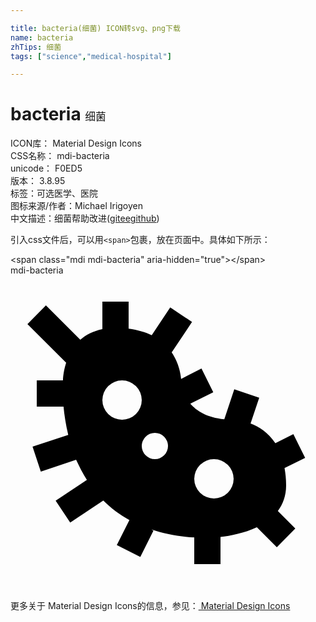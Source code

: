 ```yaml
---

title: bacteria(细菌) ICON转svg、png下载
name: bacteria
zhTips: 细菌
tags: ["science","medical-hospital"]

---
```


# bacteria  <small style="font-size: 60%;font-weight: 100">细菌</small>


<div class="detail-page">
<p>
<span>
ICON库：
<span class="badge-secondary badge">Material Design Icons</span> 
</span>
<br/>
<span>
CSS名称：
<span class="badge-secondary badge">mdi-bacteria</span> 
</span>
<br/>
<span>
unicode：
<span class="badge-secondary badge">F0ED5</span> 
<copy-btn content='F0ED5' btn-title=""></copy-btn>
<copy-btn :content='String.fromCodePoint(parseInt("F0ED5", 16))' btn-title="复制U"></copy-btn>
</span>
<br/>
<span>
版本：
<span class="badge-secondary badge">3.8.95</span> 
</span><br/><span>标签：<span class="badge-light badge"><router-link to="/tags/science.html">可选</router-link></span><span class="badge-light badge"><router-link to="/tags/medical-hospital.html">医学、医院</router-link></span></span>
<br/>
<span>图标来源/作者：<span class="badge-light badge">Michael Irigoyen</span></span> 
<br/>
<span class="zh-detail">中文描述：<span class="badge-primary badge">细菌</span><span class="help-link"><span>帮助改进</span>(<a href="https://gitee.com/liuwave/icon-helper/edit/master/json/material/bacteria.json" target="_blank" rel="noopener noreferrer">gitee</a><a href="https://github.com/liuwave/icon-helper/edit/master/json/material/bacteria.json" target="_blank" rel="noopener noreferrer">github</a></span>)</span><br/>
</p>
</div>
<div class="alert alert-dark">
  <i class="mdi mdi-bacteria mdi-48px"></i>
  <i class="mdi mdi-bacteria mdi-36px"></i>
  <i class="mdi mdi-bacteria mdi-24px"></i>
  <i class="mdi mdi-bacteria mdi-18px"></i>
</div>
<div>
  <p>引入css文件后，可以用<code>&lt;span&gt;</code>包裹，放在页面中。具体如下所示：    
  </p>
  <div class="alert alert-primary" style="font-size: 14px">
    &lt;span class="mdi mdi-bacteria" aria-hidden="true"&gt;&lt;/span&gt;
    <copy-btn content='<span class="mdi mdi-bacteria" aria-hidden="true"></span>'></copy-btn>
  </div>
  <div class="alert alert-secondary">
    <i class="mdi mdi-bacteria"
    style="font-size: 24px"
    aria-hidden="true"></i> mdi-bacteria
    <copy-btn content="mdi-bacteria" btn-title="复制图标名称"></copy-btn>
  </div>
</div>
<div id="svg" class="svg-wrap">
<svg xmlns="http://www.w3.org/2000/svg" viewBox="0 0 24 24"><path d="M21,16C21,15.5 20.95,15.08 20.88,14.68L22.45,13.9L21.55,12.1L20.18,12.79C19.63,11.96 18.91,11.5 18.29,11.28L18.95,9.32L17.05,8.68L16.29,10.96C14.96,10.83 14.17,10.32 13.7,9.77L15.45,8.9L14.55,7.1L13,7.89C12.97,7.59 12.86,6.72 12.28,5.87L13.83,3.55L12.17,2.44L10.76,4.56C10.28,4.33 9.7,4.15 9,4.06V2H7V4.1C6.29,4.25 5.73,4.54 5.32,4.91L2.7,2.29L1.29,3.71L4.24,6.65C4,7.39 4,8 4,8H2V10H4.04C4.1,10.63 4.21,11.36 4.4,12.15L1.68,13.05L2.31,14.95L5,14.05C5.24,14.56 5.5,15.08 5.82,15.58L3.44,17.17L4.55,18.83L7.07,17.15C7.63,17.71 8.29,18.21 9.06,18.64L8.1,20.55L9.89,21.45L10.89,19.45L10.73,19.36C11.68,19.68 12.76,19.9 14,19.97V22H16V19.93C16.76,19.84 17.81,19.64 18.77,19.19L20.29,20.71L21.7,19.29L20.37,17.95C20.75,17.44 21,16.8 21,16M8.5,11A1.5,1.5 0 0,1 7,9.5A1.5,1.5 0 0,1 8.5,8A1.5,1.5 0 0,1 10,9.5A1.5,1.5 0 0,1 8.5,11M11,14A1,1 0 0,1 10,13A1,1 0 0,1 11,12A1,1 0 0,1 12,13A1,1 0 0,1 11,14M15.5,17A1.5,1.5 0 0,1 14,15.5A1.5,1.5 0 0,1 15.5,14A1.5,1.5 0 0,1 17,15.5A1.5,1.5 0 0,1 15.5,17Z" /></svg>
</div>
<detail full-name='mdi-bacteria'></detail>
    
<div><p>更多关于 Material Design Icons的信息，参见：<a target="_blank" href="https://iconhelper.cn/material.html"> Material Design Icons</a>
</p></div>
